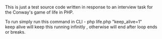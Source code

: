 This is just a test source code written in response to an interview task for the Conway's game of life in PHP.

To run simply run this command in CLI - php life.php "keep_alive=1"  
keep alive will keep this running infinitly , otherwise will end after loop ends or breaks.
